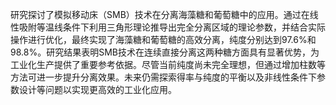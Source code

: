 

研究探讨了模拟移动床（SMB）技术在分离海藻糖和葡萄糖中的应用。通过在线性吸附等温线条件下利用三角形理论推导出完全分离区域的理论参数，并结合实际操作进行优化，最终实现了海藻糖和葡萄糖的高效分离，纯度分别达到97.6%和98.8%。研究结果表明SMB技术在连续直接分离这两种糖方面具有显著优势，为工业化生产提供了重要参考依据。尽管当前纯度尚未完全理想，但通过增加柱数等方法可进一步提升分离效果。未来仍需探索得率与纯度的平衡以及非线性条件下参数设计等问题以实现更高效的工业化应用。